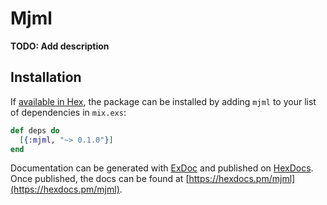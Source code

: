 # Mjml

**TODO: Add description**

## Installation

If [available in Hex](https://hex.pm/docs/publish), the package can be installed
by adding `mjml` to your list of dependencies in `mix.exs`:

```elixir
def deps do
  [{:mjml, "~> 0.1.0"}]
end
```

Documentation can be generated with [ExDoc](https://github.com/elixir-lang/ex_doc)
and published on [HexDocs](https://hexdocs.pm). Once published, the docs can
be found at [https://hexdocs.pm/mjml](https://hexdocs.pm/mjml).

